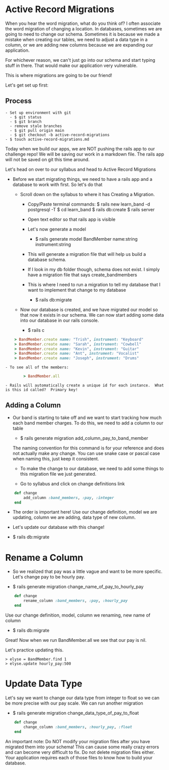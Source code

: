 # Active Record Migrations

When you hear the word migration, what do you think of?
I often associate the word migration of changing a location. In databases, sometimes we are going to need to change our schema. Sometimes it is because we made a mistake when creating our tables, we need to adjust a data type in a column, or we are adding new columns because we are expanding our application.

For whichever reason, we can't just go into our schema and start typing stuff in there. That would make our application very vulnerable.

This is where migrations are going to be our friend!

Let's get set up first:

## Process

    - Set up environment with git
      - $ git status
      - $ git branch
      - remove stale branches
      - $ git pull origin main
      - $ git checkout -b active-record-migrations
    - $ touch active-record-migrations.md

Today when we build our apps, we are NOT pushing the rails app to our challenge repo! We will be saving our work in a markdown file. The rails app will not be saved on git this time around.

Let's head on over to our syllabus and head to Active Record Migrations

- Before we start migrating things, we need to have a rails app and a database to work with first. So let's do that

  - Scroll down on the syllabus to where it has Creating a Migration.

    - Copy/Paste terminal commands:
      $ rails new learn_band -d postgresql -T
      $ cd learn_band
      $ rails db:create
      $ rails server
    - Open text editor so that rails app is visible

    - Let's now generate a model

      - $ rails generate model BandMember name:string instrument:string

    - This will generate a migration file that will help us build a database schema.
    - If I look in my db folder though, schema does not exist. I simply have a migration file that says create_bandmembers
    - This is where I need to run a migration to tell my database that I want to implement that change to my database
      - $ rails db:migrate

  - Now our database is created, and we have migrated our model so that now it exists in our schema. We can now start adding some data into our database in our rails console.

    - $ rails c

```ruby
    > BandMember.create name: "Trish", instrument: "Keyboard"
    > BandMember.create name: "Sarah", instrument: "Cowbell"
    > BandMember.create name: "Kevin", instrument: "Guitar"
    > BandMember.create name: "Ant", instrument: "Vocalist"
    > BandMember.create name: "Joseph", instrument: "Drums"
```

    - To see all of the members:

```ruby
        > BandMember.all
```

    - Rails will automatically create a unique id for each instance.  What is this id called?  Primary key!

## Adding a Column

- Our band is starting to take off and we want to start tracking how much each band member charges. To do this, we need to add a column to our table

  - $ rails generate migration add_column_pay_to_band_member

  The naming convention for this command is for your reference and does not actually make any change. You can use snake case or pascal case when naming this, just keep it consistent.

  - To make the change to our database, we need to add some things to this migration file we just generated.

  - Go to syllabus and click on change definitions link

```ruby
    def change
        add_column :band_members, :pay, :integer
    end
```

- The order is important here! Use our change definition, model we are updating, column we are adding, data type of new column.

- Let's update our database with this change!

- $ rails db:migrate

# Rename a Column

- So we realized that pay was a little vague and want to be more specific. Let's change pay to be hourly pay.

- $ rails generate migration change_name_of_pay_to_hourly_pay

```ruby
    def change
        rename_column :band_members, :pay, :hourly_pay
    end
```

Use our change definition, model, column we renaming, new name of column

- $ rails db:migrate

Great! Now when we run BandMember.all we see that our pay is nil.

Let's practice updating this.

    > elyse = BandMember.find 1
    > elyse.update hourly_pay:500

# Update Data Type

Let's say we want to change our data type from integer to float so we can be more precise with our pay scale. We can run another migration

- $ rails generate migration change_data_type_of_pay_to_float

```ruby
    def change
        change_column :band_members, :hourly_pay, :float
    end
```

An important note: Do NOT modify your migration files after you have migrated them into your schema! This can cause some really crazy errors and can become very difficult to fix. Do not delete migration files either. Your application requires each of those files to know how to build your database.
